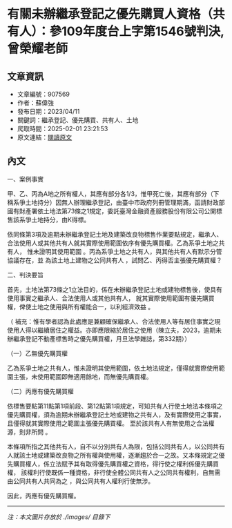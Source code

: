 # 有關未辦繼承登記之優先購買人資格（共有人）：參109年度台上字第1546號判決,曾榮耀老師

## 文章資訊
- 文章編號：907569
- 作者：蘇偉強
- 發布日期：2023/04/11
- 關鍵詞：繼承登記、優先購買、共有人、土地
- 爬取時間：2025-02-01 23:21:53
- 原文連結：[閱讀原文](https://real-estate.get.com.tw/Columns/detail.aspx?no=907569)

## 內文


一、案例事實


甲、乙、丙為A地之所有權人，其應有部分各1/3，惟甲死亡後，其應有部分（下稱系爭土地持分）因無人辦理繼承登記，由臺中市政府列冊管理期滿，函請財政部國有財產署依土地法第73條之1規定，委託臺灣金融資產服務股份有限公司公開標售該系爭土地持分，由K得標。


依同條第3項及逾期未辦繼承登記土地及建築改良物標售作業要點規定，繼承人、合法使用人或其他共有人就其實際使用範圍依序有優先購買權。乙為系爭土地之共有人，
惟未證明其使用範圍
。丙為系爭土地之共有人，與其他共有人有默示分管協議存在，並
為該土地上建物之公同共有人
，試問乙、丙得否主張優先購買權？


二、判決要旨


首先，土地法第73條之1立法目的，係在未辦繼承登記土地或建物標售後，使具有使用事實之繼承人、合法使用人或其他共有人，
就其實際使用範圍有優先購買權，俾使土地之使用與所有權能合一，以利經濟效益
。


（
補充：惟有學者認為此處應是兼顧確保繼承人、合法使用人等有居住事實之現使用人得以繼續居住之權益。亦即應限縮於居住之使用（陳立夫，2023，逾期未辦繼承登記不動產標售時之優先購買權，月旦法學雜誌，第332期））


（一）乙無優先購買權


乙為系爭土地之共有人，惟未證明其使用範圍，依土地法規定，僅得就實際使用範圍主張，未使用範圍即無適用餘地，而無優先購買權。


（二）丙應有優先購買權


依標售要點第11點第1項前段、第12點第1項規定，可知共有人行使土地法本條項之優先購買權，須為逾期未辦繼承登記土地或建物之共有人，及有實際使用之事實，且僅得就其實際使用之範圍主張優先購買權。
至於該共有人有無使用之合法權源，則非所問
。


本條項所指之其他共有人，自不以分別共有人為限，包括公同共有人，以公同共有人就該土地或建築改良物之所有權與使用權，逐漸趨於合一之故。又本條規定之優先購買權人，係立法賦予其有取得優先購買權之資格，得行使之權利係優先購買權，
該權利行使既係一種資格，非行使全體公同共有人之公同共有權利，自無需由公同共有人共同為之
，與公同共有人權利行使無涉。


因此，丙應有優先購買權。

---
*注：本文圖片存放於 ./images/ 目錄下*
